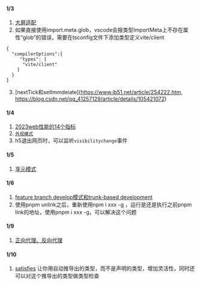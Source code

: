 
#### 1/3
1. [大屏适配](https://mp.weixin.qq.com/s/8fbMXUeQ8tjV-lqQO9G-EQ)
2. 如果直接使用import.meta.glob，vscode会报类型ImportMeta上不存在属性“glob”的错误，需要在tsconfig文件下添加类型定义vite/client
```
{
  "compilerOptions":{
     "types": [
      "vite/client"
    ]
  }
}
```
3. [nextTick和setImmdeiate](https://www.jb51.net/article/254222.htm, https://blog.csdn.net/qq_41257129/article/details/105421072)

#### 1/4
1. [2023web性能的14个指标](https://mp.weixin.qq.com/s/_PD4Czp9p4bMhb8QUNTpQA)
2. [`外观模式`](https://mp.weixin.qq.com/s/wPuEGHXdKyoI28rn-KVTUg)
3. h5退出网页时，可以监听`visibilitychange`事件

#### 1/5
1. [享元模式](https://mp.weixin.qq.com/s/nHlP6zrFcfijt9uHw74N5A)

#### 1/6
1. [feature branch develop模式和trunk-based development](https://mp.weixin.qq.com/s?__biz=MjM5MTA1MjAxMQ==&mid=2651260181&idx=1&sn=aa8055a7b6a253fe95e638b314932d8d&chksm=bd48dc918a3f5587cba4b8905834eae7ab1228441c0d24b50616e581ef077432fc465f2cab2d&scene=126&sessionid=1672967511&key=02d2fd0dd11e8306674cf31791f8c17d4b4d2428927cccebb8db89d8516a58d191c53dc9790f760d97f035a3760797d44cca5921fcd4686e549dae0f3d528c160e84ee47b1c41f45d25ee7e53f0d056d528ee154f03c77aa00c32cd61e06f77fb586d25fe8044b82febba4c53327e2dfe1f29b1fde769942ee3be435e1075e83&ascene=15&uin=MzQzMzEyODAzOA%3D%3D&devicetype=Windows+10+x64&version=6308011a&lang=zh_CN&session_us=gh_780d1f7a7e67&exportkey=n_ChQIAhIQDV6%2FphSegRhkEbWvBq3g1xLvAQIE97dBBAEAAAAAAErLFZjCqXQAAAAOpnltbLcz9gKNyK89dVj0duFi5It%2F926NhR6fBii2JoPcsJUVXe8GXkUmnGWS17be60MBnQLzg%2BLGv%2FqaMj93FENr3YySzZF1B1KLZqouNfPSgX0NBjAyMKgT%2FX2TlpU8Q%2F%2BtJNU5lr5G%2FZxrkljwxgVgw%2F68rn2oQFwoF43ruJBCVZ9kn7uvh%2FaopLVl8lKD8cORvJkpymlg9uPdCzlGy4RYI1NFyLIGKbezB0HHvfu85Dj0LV7%2BFP1WyGUOYfumX1hdFcuYukp4%2B2rg0PvvD2U9%2FuWT%2BrIh&acctmode=0&pass_ticket=3YhZXZOjtgfaqEILG%2B57JG8Zvf5Odn%2F7qHaAzg%2BJd4uleRxdDGYCspDRxpI%2BpJ1JupXqGV%2BnuTwR6qpsl3gpjA%3D%3D&wx_header=1&fontgear=2)
2. 使用pnpm unlink之后，重新使用npm i xxx -g ，运行是还是执行之前pnpm link的地址，使用pnpm i xxx -g，可以解决这个问题

#### 1/9
1. [正向代理、反向代理](https://cloud.tencent.com/developer/article/1996633)

#### 1/10
1. [satisfies](https://mp.weixin.qq.com/s/GWIzprvAwo3wNpjX0J3xnQ)
让你用自动推导出的类型，而不是声明的类型，增加灵活性，同时还可以对这个推导出的类型做类型检查
